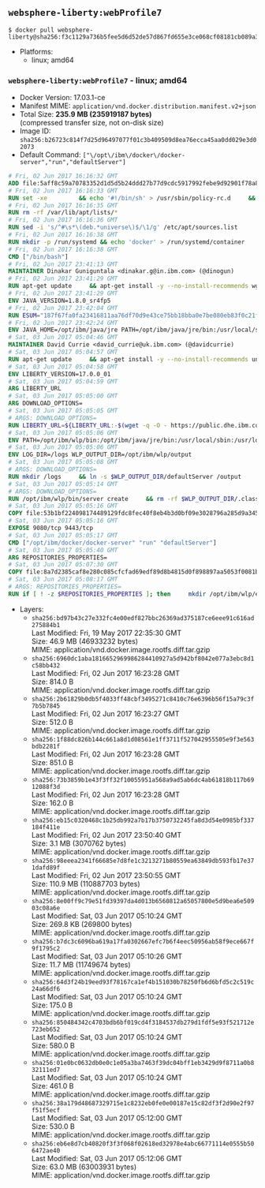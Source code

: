 ## `websphere-liberty:webProfile7`

```console
$ docker pull websphere-liberty@sha256:f3c1129a736b5fee5d6d52de57d867fd655e3ce068cf08181cb089a3bdf8602f
```

-	Platforms:
	-	linux; amd64

### `websphere-liberty:webProfile7` - linux; amd64

-	Docker Version: 17.03.1-ce
-	Manifest MIME: `application/vnd.docker.distribution.manifest.v2+json`
-	Total Size: **235.9 MB (235919187 bytes)**  
	(compressed transfer size, not on-disk size)
-	Image ID: `sha256:b26723c814f7d25d96497077f01c3b409509d8ea76ecca45aa0dd029e3d02073`
-	Default Command: `["\/opt\/ibm\/docker\/docker-server","run","defaultServer"]`

```dockerfile
# Fri, 02 Jun 2017 16:16:32 GMT
ADD file:5aff8c59a70783352d1d5d5b24ddd27b77d9cdc5917992febe9d92901f78a8b3 in / 
# Fri, 02 Jun 2017 16:16:33 GMT
RUN set -xe 		&& echo '#!/bin/sh' > /usr/sbin/policy-rc.d 	&& echo 'exit 101' >> /usr/sbin/policy-rc.d 	&& chmod +x /usr/sbin/policy-rc.d 		&& dpkg-divert --local --rename --add /sbin/initctl 	&& cp -a /usr/sbin/policy-rc.d /sbin/initctl 	&& sed -i 's/^exit.*/exit 0/' /sbin/initctl 		&& echo 'force-unsafe-io' > /etc/dpkg/dpkg.cfg.d/docker-apt-speedup 		&& echo 'DPkg::Post-Invoke { "rm -f /var/cache/apt/archives/*.deb /var/cache/apt/archives/partial/*.deb /var/cache/apt/*.bin || true"; };' > /etc/apt/apt.conf.d/docker-clean 	&& echo 'APT::Update::Post-Invoke { "rm -f /var/cache/apt/archives/*.deb /var/cache/apt/archives/partial/*.deb /var/cache/apt/*.bin || true"; };' >> /etc/apt/apt.conf.d/docker-clean 	&& echo 'Dir::Cache::pkgcache ""; Dir::Cache::srcpkgcache "";' >> /etc/apt/apt.conf.d/docker-clean 		&& echo 'Acquire::Languages "none";' > /etc/apt/apt.conf.d/docker-no-languages 		&& echo 'Acquire::GzipIndexes "true"; Acquire::CompressionTypes::Order:: "gz";' > /etc/apt/apt.conf.d/docker-gzip-indexes 		&& echo 'Apt::AutoRemove::SuggestsImportant "false";' > /etc/apt/apt.conf.d/docker-autoremove-suggests
# Fri, 02 Jun 2017 16:16:35 GMT
RUN rm -rf /var/lib/apt/lists/*
# Fri, 02 Jun 2017 16:16:36 GMT
RUN sed -i 's/^#\s*\(deb.*universe\)$/\1/g' /etc/apt/sources.list
# Fri, 02 Jun 2017 16:16:38 GMT
RUN mkdir -p /run/systemd && echo 'docker' > /run/systemd/container
# Fri, 02 Jun 2017 16:16:38 GMT
CMD ["/bin/bash"]
# Fri, 02 Jun 2017 23:41:13 GMT
MAINTAINER Dinakar Guniguntala <dinakar.g@in.ibm.com> (@dinogun)
# Fri, 02 Jun 2017 23:41:29 GMT
RUN apt-get update     && apt-get install -y --no-install-recommends wget ca-certificates     && rm -rf /var/lib/apt/lists/*
# Fri, 02 Jun 2017 23:41:29 GMT
ENV JAVA_VERSION=1.8.0_sr4fp5
# Fri, 02 Jun 2017 23:42:04 GMT
RUN ESUM="187f67fa0fa23416811aa76df70d9e43ce75bb18bba0e7be080eb83f0c21fb20"     && BASE_URL="https://public.dhe.ibm.com/ibmdl/export/pub/systems/cloud/runtimes/java/meta/"     && YML_FILE="jre/linux/x86_64/index.yml"     && wget -q -U UA_IBM_JAVA_Docker -O /tmp/index.yml $BASE_URL/$YML_FILE     && JAVA_URL=$(cat /tmp/index.yml | sed -n '/'$JAVA_VERSION'/{n;p}' | sed -n 's/\s*uri:\s//p' | tr -d '\r')     && wget -q -U UA_IBM_JAVA_Docker -O /tmp/ibm-java.bin $JAVA_URL     && echo "$ESUM  /tmp/ibm-java.bin" | sha256sum -c -     && echo "INSTALLER_UI=silent" > /tmp/response.properties     && echo "USER_INSTALL_DIR=/opt/ibm/java" >> /tmp/response.properties     && echo "LICENSE_ACCEPTED=TRUE" >> /tmp/response.properties     && mkdir -p /opt/ibm     && chmod +x /tmp/ibm-java.bin     && /tmp/ibm-java.bin -i silent -f /tmp/response.properties     && rm -f /tmp/response.properties     && rm -f /tmp/index.yml     && rm -f /tmp/ibm-java.bin
# Fri, 02 Jun 2017 23:42:24 GMT
ENV JAVA_HOME=/opt/ibm/java/jre PATH=/opt/ibm/java/jre/bin:/usr/local/sbin:/usr/local/bin:/usr/sbin:/usr/bin:/sbin:/bin
# Sat, 03 Jun 2017 05:04:46 GMT
MAINTAINER David Currie <david_currie@uk.ibm.com> (@davidcurrie)
# Sat, 03 Jun 2017 05:04:57 GMT
RUN apt-get update     && apt-get install -y --no-install-recommends unzip     && rm -rf /var/lib/apt/lists/*
# Sat, 03 Jun 2017 05:04:58 GMT
ENV LIBERTY_VERSION=17.0.0_01
# Sat, 03 Jun 2017 05:04:59 GMT
ARG LIBERTY_URL
# Sat, 03 Jun 2017 05:05:00 GMT
ARG DOWNLOAD_OPTIONS=
# Sat, 03 Jun 2017 05:05:05 GMT
# ARGS: DOWNLOAD_OPTIONS=
RUN LIBERTY_URL=${LIBERTY_URL:-$(wget -q -O - https://public.dhe.ibm.com/ibmdl/export/pub/software/websphere/wasdev/downloads/wlp/index.yml  | grep $LIBERTY_VERSION -A 6 | sed -n 's/\s*kernel:\s//p' | tr -d '\r' )}      && wget $DOWNLOAD_OPTIONS $LIBERTY_URL -U UA-IBM-WebSphere-Liberty-Docker -O /tmp/wlp.zip     && unzip -q /tmp/wlp.zip -d /opt/ibm     && rm /tmp/wlp.zip
# Sat, 03 Jun 2017 05:05:06 GMT
ENV PATH=/opt/ibm/wlp/bin:/opt/ibm/java/jre/bin:/usr/local/sbin:/usr/local/bin:/usr/sbin:/usr/bin:/sbin:/bin
# Sat, 03 Jun 2017 05:05:06 GMT
ENV LOG_DIR=/logs WLP_OUTPUT_DIR=/opt/ibm/wlp/output
# Sat, 03 Jun 2017 05:05:08 GMT
# ARGS: DOWNLOAD_OPTIONS=
RUN mkdir /logs     && ln -s $WLP_OUTPUT_DIR/defaultServer /output     && ln -s /opt/ibm/wlp/usr/servers/defaultServer /config
# Sat, 03 Jun 2017 05:05:14 GMT
# ARGS: DOWNLOAD_OPTIONS=
RUN /opt/ibm/wlp/bin/server create     && rm -rf $WLP_OUTPUT_DIR/.classCache /output/workarea
# Sat, 03 Jun 2017 05:05:16 GMT
COPY file:53b1bf224098174489129fdc8fec40f8eb4b3d0bf09e3028796a285d9a3457f1 in /opt/ibm/docker/ 
# Sat, 03 Jun 2017 05:05:16 GMT
EXPOSE 9080/tcp 9443/tcp
# Sat, 03 Jun 2017 05:05:17 GMT
CMD ["/opt/ibm/docker/docker-server" "run" "defaultServer"]
# Sat, 03 Jun 2017 05:05:40 GMT
ARG REPOSITORIES_PROPERTIES=
# Sat, 03 Jun 2017 05:07:30 GMT
COPY file:8a7d2385caf8e280c085cfcfad69edf89d8b4815d0f898897aa5053f0081bf61 in /config/ 
# Sat, 03 Jun 2017 05:08:17 GMT
# ARGS: REPOSITORIES_PROPERTIES=
RUN if [ ! -z $REPOSITORIES_PROPERTIES ]; then     mkdir /opt/ibm/wlp/etc/     echo $REPOSITORIES_PROPERTIES > /opt/ibm/wlp/etc/repositories.properties;   fi   && installUtility install --acceptLicense     appSecurity-2.0 bluemixUtility-1.0 collectiveMember-1.0 ldapRegistry-3.0     localConnector-1.0 microProfile-1.0 monitor-1.0 restConnector-1.0     requestTiming-1.0 restConnector-2.0 sessionDatabase-1.0 ssl-1.0 transportSecurity-1.0     webCache-1.0 webProfile-7.0   && if [ ! -z $REPOSITORIES_PROPERTIES ]; then rm /opt/ibm/wlp/etc/repositories.properties; fi   && rm -rf /output/workarea /output/logs
```

-	Layers:
	-	`sha256:bd97b43c27e332fc4e00edf827bbc26369ad375187ce6eee91c616ad275884b1`  
		Last Modified: Fri, 19 May 2017 22:35:30 GMT  
		Size: 46.9 MB (46933232 bytes)  
		MIME: application/vnd.docker.image.rootfs.diff.tar.gzip
	-	`sha256:6960dc1aba1816652969986284410927a5d942bf8042e077a3ebc8d1c58bb432`  
		Last Modified: Fri, 02 Jun 2017 16:23:28 GMT  
		Size: 814.0 B  
		MIME: application/vnd.docker.image.rootfs.diff.tar.gzip
	-	`sha256:2b61829b0db5f4033ff48cbf3495271c8410c76e6396b56f15a79c3f7b5b7845`  
		Last Modified: Fri, 02 Jun 2017 16:23:27 GMT  
		Size: 512.0 B  
		MIME: application/vnd.docker.image.rootfs.diff.tar.gzip
	-	`sha256:1f88dc826b144c661a8d1d08561e1ff3711f527042955505e9f3e563bdb2281f`  
		Last Modified: Fri, 02 Jun 2017 16:23:28 GMT  
		Size: 851.0 B  
		MIME: application/vnd.docker.image.rootfs.diff.tar.gzip
	-	`sha256:73b3859b1e43f3ff32f10055951a568a9ad5ab6dc4ab61818b117b6912088f3d`  
		Last Modified: Fri, 02 Jun 2017 16:23:28 GMT  
		Size: 162.0 B  
		MIME: application/vnd.docker.image.rootfs.diff.tar.gzip
	-	`sha256:eb15c0320468c1b25db992a7b17b3750732245fa8d3d54e0985bf337184f411e`  
		Last Modified: Fri, 02 Jun 2017 23:50:40 GMT  
		Size: 3.1 MB (3070762 bytes)  
		MIME: application/vnd.docker.image.rootfs.diff.tar.gzip
	-	`sha256:98eeea2341f66685e7d8fe1c3213271b80559ea63849db593fb17e371dafd89f`  
		Last Modified: Fri, 02 Jun 2017 23:50:55 GMT  
		Size: 110.9 MB (110887703 bytes)  
		MIME: application/vnd.docker.image.rootfs.diff.tar.gzip
	-	`sha256:8e00ff9c79e51fd39397da4d013b6560812a65057800e5d9bea6e50903c08a6e`  
		Last Modified: Sat, 03 Jun 2017 05:10:24 GMT  
		Size: 269.8 KB (269800 bytes)  
		MIME: application/vnd.docker.image.rootfs.diff.tar.gzip
	-	`sha256:b7dc3c6096ba619a17fa0302667efc7b6f4eec50956ab58f9ece667f9f1795c2`  
		Last Modified: Sat, 03 Jun 2017 05:10:26 GMT  
		Size: 11.7 MB (11749674 bytes)  
		MIME: application/vnd.docker.image.rootfs.diff.tar.gzip
	-	`sha256:64d3f24b19eed93f78167ca1ef4b151030b78250fb6d6bfd5c2c519c24a66df6`  
		Last Modified: Sat, 03 Jun 2017 05:10:24 GMT  
		Size: 175.0 B  
		MIME: application/vnd.docker.image.rootfs.diff.tar.gzip
	-	`sha256:850484342c4703bdb6bf019cd4f3184537db279d1fdf5e93f521712e723eb652`  
		Last Modified: Sat, 03 Jun 2017 05:10:24 GMT  
		Size: 580.0 B  
		MIME: application/vnd.docker.image.rootfs.diff.tar.gzip
	-	`sha256:01e0bc0632db0e0c1e05a3ba7463f39dc04bff1eb3429d9f8711a0b832111ed7`  
		Last Modified: Sat, 03 Jun 2017 05:10:24 GMT  
		Size: 461.0 B  
		MIME: application/vnd.docker.image.rootfs.diff.tar.gzip
	-	`sha256:38a179d48687329715e1c8232eb0fe0e00187e15c82df3f2d90e2f97f51f5ecf`  
		Last Modified: Sat, 03 Jun 2017 05:12:00 GMT  
		Size: 530.0 B  
		MIME: application/vnd.docker.image.rootfs.diff.tar.gzip
	-	`sha256:eb6e8d7cb40820f3f3f068f02618ed32978e4abc66771114e0555b506472ae40`  
		Last Modified: Sat, 03 Jun 2017 05:12:06 GMT  
		Size: 63.0 MB (63003931 bytes)  
		MIME: application/vnd.docker.image.rootfs.diff.tar.gzip
